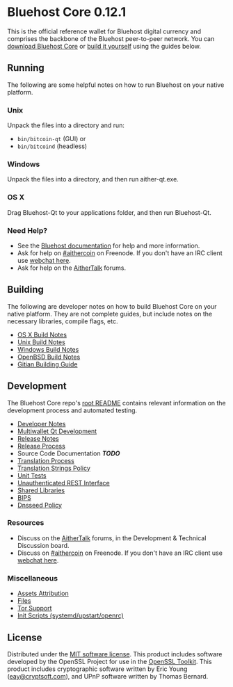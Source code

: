 Bluehost Core 0.12.1
=====================

This is the official reference wallet for Bluehost digital currency and comprises the backbone of the Bluehost peer-to-peer network. You can [download Bluehost Core](https://www.aithercoin.com/downloads/) or [build it yourself](#building) using the guides below.

Running
---------------------
The following are some helpful notes on how to run Bluehost on your native platform.

### Unix

Unpack the files into a directory and run:

- `bin/bitcoin-qt` (GUI) or
- `bin/bitcoind` (headless)

### Windows

Unpack the files into a directory, and then run aither-qt.exe.

### OS X

Drag Bluehost-Qt to your applications folder, and then run Bluehost-Qt.

### Need Help?

* See the [Bluehost documentation](https://aithercore.atlassian.net/wiki/display/DOC)
for help and more information.
* Ask for help on [#aithercoin](http://webchat.freenode.net?channels=aithercore) on Freenode. If you don't have an IRC client use [webchat here](http://webchat.freenode.net?channels=aithercoin).
* Ask for help on the [AitherTalk](https://aithertalk.org/) forums.

Building
---------------------
The following are developer notes on how to build Bluehost Core on your native platform. They are not complete guides, but include notes on the necessary libraries, compile flags, etc.

- [OS X Build Notes](build-osx.md)
- [Unix Build Notes](build-unix.md)
- [Windows Build Notes](build-windows.md)
- [OpenBSD Build Notes](build-openbsd.md)
- [Gitian Building Guide](gitian-building.md)

Development
---------------------
The Bluehost Core repo's [root README](/README.md) contains relevant information on the development process and automated testing.

- [Developer Notes](developer-notes.md)
- [Multiwallet Qt Development](multiwallet-qt.md)
- [Release Notes](release-notes.md)
- [Release Process](release-process.md)
- Source Code Documentation ***TODO***
- [Translation Process](translation_process.md)
- [Translation Strings Policy](translation_strings_policy.md)
- [Unit Tests](unit-tests.md)
- [Unauthenticated REST Interface](REST-interface.md)
- [Shared Libraries](shared-libraries.md)
- [BIPS](bips.md)
- [Dnsseed Policy](dnsseed-policy.md)

### Resources
* Discuss on the [AitherTalk](https://aithertalk.org/) forums, in the Development & Technical Discussion board.
* Discuss on [#aithercoin](http://webchat.freenode.net/?channels=aithercore) on Freenode. If you don't have an IRC client use [webchat here](http://webchat.freenode.net/?channels=aithercoin).

### Miscellaneous
- [Assets Attribution](assets-attribution.md)
- [Files](files.md)
- [Tor Support](tor.md)
- [Init Scripts (systemd/upstart/openrc)](init.md)

License
---------------------
Distributed under the [MIT software license](http://www.opensource.org/licenses/mit-license.php).
This product includes software developed by the OpenSSL Project for use in the [OpenSSL Toolkit](https://www.openssl.org/). This product includes
cryptographic software written by Eric Young ([eay@cryptsoft.com](mailto:eay@cryptsoft.com)), and UPnP software written by Thomas Bernard.
